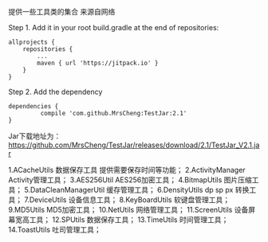 
提供一些工具类的集合 来源自网络

Step 1. Add it in your root build.gradle at the end of repositories:
	
	allprojects {
		repositories {
			...
			maven { url 'https://jitpack.io' }
		}
	}
	
Step 2. Add the dependency

	dependencies {
	         compile 'com.github.MrsCheng:TestJar:2.1'
	}

Jar下载地址为：https://github.com/MrsCheng/TestJar/releases/download/2.1/TestJar_V2.1.jar


1.ACacheUtils          数据保存工具 提供需要保存时间等功能；
2.ActivityManager      Activity管理工具；
3.AES256Util           AES256加密工具；
4.BitmapUtils          图片压缩工具；
5.DataCleanManagerUtil 缓存管理工具；
6.DensityUtils         dp sp px 转换工具；
7.DeviceUtils          设备信息工具；
8.KeyBoardUtils        软键盘管理工具；
9.MD5Utils             MD5加密工具；
10.NetUtils            网络管理工具；
11.ScreenUtils         设备屏幕宽高工具；
12.SPUtils             数据保存工具；
13.TimeUtils           时间管理工具；
14.ToastUtils          吐司管理工具；